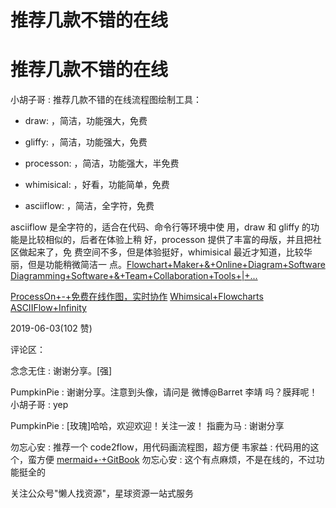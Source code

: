 # 推荐几款不错的在线

# 推荐几款不错的在线

小胡子哥 : 推荐几款不错的在线流程图绘制工具：

*   draw: ，简洁，功能强大，免费

*   gliffy: ，简洁，功能强大，免费

*   processon: ，简洁，功能强大，半免费

*   whimisical: ，好看，功能简单，免费

*   asciiflow: ，简洁，全字符，免费

asciiflow 是全字符的，适合在代码、命令行等环境中使 用，draw 和 gliffy 的功能是比较相似的，后者在体验上稍 好，processon 提供了丰富的母版，并且把社区做起来了，免 费空间不多，但是体验挺好，whimisical 最近才知道，比较华 丽，但是功能稍微简洁一 点。[Flowchart+Maker+&+Online+Diagram+Software](https://www.draw.io/) [Diagramming+Software+&+Team+Collaboration+Tools+|+...](https://www.gliffy.com/)

[ProcessOn+-+](https://processon.com/)[免费在线作图，实时协作](https://processon.com/) [Whimsical+Flowcharts](https://whimsical.com/flowcharts/) [ASCIIFlow+Infinity](http://asciiflow.com/)

2019-06-03(102 赞)

评论区：

念念无住 : 谢谢分享。[强]

PumpkinPie : 谢谢分享。注意到头像，请问是 微博@Barret 李靖 吗？膜拜呢！ 小胡子哥 : yep

PumpkinPie : [玫瑰]哈哈，欢迎欢迎！关注一波！ 指鹿为马 : 谢谢分享

勿忘心安 : 推荐一个 code2flow，用代码画流程图，超方便 韦家益 : 代码用的这个，蛮方便 [mermaid+·+GitBook](https://mermaidjs.github.io/) 勿忘心安 : 这个有点麻烦，不是在线的，不过功能挺全的

关注公众号"懒人找资源"，星球资源一站式服务